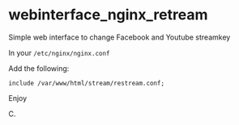 # webinterface_nginx_retream

Simple web interface to change Facebook and Youtube streamkey

In your ```/etc/nginx/nginx.conf```

Add the following:

```include /var/www/html/stream/restream.conf;```

Enjoy

C.
